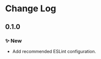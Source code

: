 <!--

## {version}

⚠️ Breaking change
✨ New
🐞 Fix
♻️ Refactor / Enhance / Update

-->

# Change Log

## 0.1.0

### ✨ New

- Add recommended ESLint configuration.

